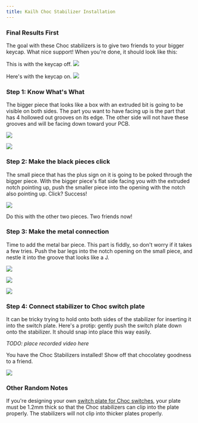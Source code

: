 ```yaml
---
title: Kailh Choc Stabilizer Installation
---
```


### Final Results First

The goal with these Choc stabilizers is to give two friends to your bigger keycap. What nice support! When you're done, it should look like this:

This is with the keycap off.
![](./assets/images/choc/0xpR6wK.jpg)

Here's with the keycap on.
![](./assets/images/choc/vTC0BQf.jpg)

### Step 1: Know What's What
The bigger piece that looks like a box with an extruded bit is going to be visible on both sides. The part you want to have facing up is the part that has 4 hollowed out grooves on its edge. The other side will not have these grooves and will be facing down toward your PCB.

![](./assets/images/choc/9h1wITI.jpg)

![](./assets/images/choc/2EiTqVy.jpg)

### Step 2: Make the black pieces click
The small piece that has the plus sign on it is going to be poked through the bigger piece. With the bigger piece's flat side facing you with the extruded notch pointing up, push the smaller piece into the opening with the notch also pointing up. Click? Success!

![](./assets/images/choc/TQsbTMh.jpg)

Do this with the other two pieces. Two friends now!

### Step 3: Make the metal connection
Time to add the metal bar piece. This part is fiddly, so don't worry if it takes a few tries. Push the bar legs into the notch opening on the small piece, and nestle it into the groove that looks like a J.

![](./assets/images/choc/fqFeumg.jpg)

![](./assets/images/choc/L50inil.jpg)

![](./assets/images/choc/U3Hy2HR.jpg)

### Step 4: Connect stabilizer to Choc switch plate

It can be tricky trying to hold onto both sides of the stabilizer for inserting it into the switch plate. Here's a protip: gently push the switch plate down onto the stabilizer. It should snap into place this way easily. 

*TODO: place recorded video here*

You have the Choc Stabilizers installed! Show off that chocolatey goodness to a friend.

![](./assets/images/choc/0xpR6wK.jpg)

### Other Random Notes

If you're designing your own [switch plate for Choc switches](https://plate.keeb.io), your plate must be 1.2mm thick so that the Choc stabilizers can clip into the plate properly. The stabilizers will not clip into thicker plates properly.

